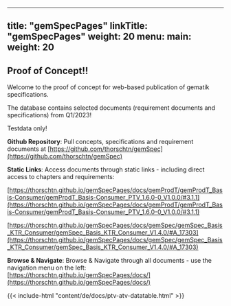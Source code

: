 
---
title: "gemSpecPages"
linkTitle: "gemSpecPages"
weight: 20
menu:
  main:
    weight: 20
---
<h2>Proof of Concept!!</h2>

Welcome to the proof of concept for web-based publication of gematik specifications.

The database contains selected documents (requirement documents and specifications) from Q1/2023!

Testdata only!

**Github Repository**: Pull concepts, specifications and requirement documents at [https://github.com/thorschtn/gemSpec](https://github.com/thorschtn/gemSpec)

**Static Links**: Access documents through static links - including direct access to chapters and requirements:

[https://thorschtn.github.io/gemSpecPages/docs/gemProdT/gemProdT_Basis-Consumer/gemProdT_Basis-Consumer_PTV_1.6.0-0_V1.0.0/#3.1.1](https://thorschtn.github.io/gemSpecPages/docs/gemProdT/gemProdT_Basis-Consumer/gemProdT_Basis-Consumer_PTV_1.6.0-0_V1.0.0/#3.1.1)

[https://thorschtn.github.io/gemSpecPages/docs/gemSpec/gemSpec_Basis_KTR_Consumer/gemSpec_Basis_KTR_Consumer_V1.4.0/#A_17303](https://thorschtn.github.io/gemSpecPages/docs/gemSpec/gemSpec_Basis_KTR_Consumer/gemSpec_Basis_KTR_Consumer_V1.4.0/#A_17303)

**Browse & Navigate**: Browse & Navigate through all documents - use the navigation menu on the left: [https://thorschtn.github.io/gemSpecPages/docs/](https://thorschtn.github.io/gemSpecPages/docs/) 

{{< include-html "content/de/docs/ptv-atv-datatable.html" >}}
